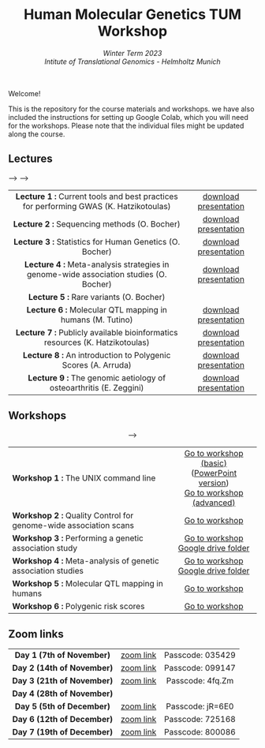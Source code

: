 <div align="center">
<h1>Human Molecular Genetics TUM Workshop</h1>
<i>Winter Term 2023 <br> Intitute of Translational Genomics - Helmholtz Munich </i>
</div>
<br>
<br>


Welcome! 

This is the repository for the course materials and workshops. we have also included the instructions for setting up Google Colab, which you will need for the workshops. Please note that the individual files might be updated along the course.

## Lectures
<table>
<tr>
<td align="center"><strong>Lecture 1 : </strong> Current tools and best practices for performing GWAS (K. Hatzikotoulas)</td>
<td align="center"><a href="https://github.com/hmgu-itg/HumanMolecularGenetics_TUM/blob/main/Lectures/Lecture1_QC.pdf">download presentation</a> </td>
</tr>
<tr>
<td align="center"><strong>Lecture 2 : </strong> Sequencing methods (O. Bocher)</td>
<td align="center"><a href="https://github.com/hmgu-itg/HumanMolecularGenetics_TUM/blob/main/Lectures/Lecture2_Sequencing_methods.pdf">download presentation</a> </td>-->
</tr>
<tr>
<td align="center"><strong>Lecture 3 : </strong> Statistics for Human Genetics (O. Bocher)</td>
<td align="center"><a href="https://github.com/hmgu-itg/HumanMolecularGenetics_TUM/blob/main/Lectures/Lecture3_Statistics.pdf">download presentation</a> </td>
</tr>
<tr>
<td align="center"><strong>Lecture 4 : </strong> Meta-analysis strategies in genome-wide association studies (O. Bocher)</td>
<td align="center"><a href="https://github.com/hmgu-itg/HumanMolecularGenetics_TUM/blob/main/Lectures/Lecture4_MetaAnalysis.pdf">download presentation</a> </td>
</tr>
<tr>
<td align="center"><strong>Lecture 5 : </strong> Rare variants (O. Bocher)</td>
<!--<td align="center"><a href="https://github.com/hmgu-itg/HumanMolecularGenetics_TUM/blob/main/Lectures/Lecture5_RareVariants.pdf">download presentation</a> </td>-->
</tr>
<tr>
<td align="center"><strong>Lecture 6 : </strong> Molecular QTL mapping in humans (M. Tutino)</td>
<td align="center"><a href="https://github.com/hmgu-itg/HumanMolecularGenetics_TUM/blob/main/Lectures/Lecture6_molecularQTL.pdf">download presentation</a> </td>-->
</tr>
<tr>
<td align="center"><strong>Lecture 7 : </strong> Publicly available bioinformatics resources (K. Hatzikotoulas)</td>
<td align="center"><a href="https://github.com/hmgu-itg/HumanMolecularGenetics_TUM/blob/main/Lectures/Lecture7_PublicResources.pdf">download presentation</a> </td>
</tr>
<tr>
<td align="center"><strong>Lecture 8 : </strong> An introduction to Polygenic Scores (A. Arruda)</td>
<td align="center"><a href="https://github.com/hmgu-itg/HumanMolecularGenetics_TUM/blob/main/Lectures/Lecture8_PGS.pdf">download presentation</a> </td>
</tr>
<tr>
<td align="center"><strong>Lecture 9 : </strong> The genomic aetiology of osteoarthritis (E. Zeggini)</td>
<td align="center"><a href="https://github.com/hmgu-itg/HumanMolecularGenetics_TUM/blob/main/Lectures/Lecture9_OA.pdf">download presentation</a> </td>
</tr>
</table>

## Workshops
<center>
<table align="center">
<tr>
<td><strong>Workshop 1 : </strong> The UNIX command line</td>
<td align="center"><a href="http://nbviewer.jupyter.org/github/hmgu-itg/HumanMolecularGenetics_TUM/blob/main/1a_Workshop_Basic_UNIX/1a_Workshop_Basic_UNIX.ipynb?flush_cache=true">Go to workshop (basic)</a> <br>
(<a href="https://github.com/wtsi-team144/VolosSummerSchool/raw/master/VSS_2023/1a_Workshop_Basic_UNIX/Workshop1_BasicUnix.pptx">PowerPoint version</a>) <br>
<a href="http://nbviewer.jupyter.org/github/hmgu-itg/HumanMolecularGenetics_TUM/blob/main/1b_Workshop_Advanced_UNIX/1b_Workshop_Advanced_UNIX.ipynb?flush_cache=true">Go to workshop (advanced)</a> 
</td>
</tr>
<tr>
<td><strong>Workshop 2 : </strong> Quality Control for genome-wide association scans</td>
<td align="center"><a href="http://nbviewer.jupyter.org/github/hmgu-itg/HumanMolecularGenetics_TUM/blob/main/2_Workshop_Quality_Control/2_Workshop_Quality_Control.ipynb?flush_cache=true">Go to workshop </a> <br>
</td>
</tr>
<tr>
<td><strong>Workshop 3 : </strong> Performing a genetic association study</td>
<td align="center"><a href="https://colab.research.google.com/github/hmgu-itg/HumanMolecularGenetics_TUM/blob/main/3_Workshop_Genetic_Association/3_Workshop_Genetic_Association.ipynb">Go to workshop</a> <br>
<a href="https://drive.google.com/drive/folders/1eJ4481Jz62V9c0tnbNkbXKE6GW4RX4Ll?usp=sharing">Google drive folder </a>
</td>
</tr>
<tr>
<td><strong>Workshop 4 : </strong> Meta-analysis of genetic association studies</td>
<td align="center"><a href="https://colab.research.google.com/github/hmgu-itg/HumanMolecularGenetics_TUM/blob/main/4_Workshop_Meta_Analysis/4_Workshop_Meta-analysis_21Nov23.ipynb">Go to workshop</a>  <br>
<a href="https://drive.google.com/drive/folders/1eJ4481Jz62V9c0tnbNkbXKE6GW4RX4Ll?usp=sharing">Google drive folder </a>
</td>
</tr>
<tr>
<td><strong>Workshop 5 : </strong> Molecular QTL mapping in humans </td>
<td align="center"><a href="https://colab.research.google.com/github/hmgu-itg/HumanMolecularGenetics_TUM/blob/main/5_Workshop_molQTL/5_Workshop_molQTL.ipynb">Go to workshop</a> </td>-->
</tr>
<tr>
<td><strong>Workshop 6 : </strong> Polygenic risk scores </td>
<td align="center"><a href="https://colab.research.google.com/github/hmgu-itg/HumanMolecularGenetics_TUM/blob/main/6_Workshop_Polygenic_Scores/6_Workshop_PGS.ipynb">Go to workshop</a> </td>
</tr>
</table>
</center>

## Zoom links
<table>
<tr>
<td align="center"><strong>Day 1 (7th of November)</td>
<td align="center"><a href="https://tum-conf.zoom-x.de/j/62986073612?pwd=aGRySGh2bFQ3bldPcUVmdTN4aitrdz09">zoom link </a> </td>
<td align="center">Passcode: 035429</td>
</tr>
<tr>
<td align="center"><strong>Day 2 (14th of November)</td>
<td align="center"><a href="https://tum-conf.zoom-x.de/j/62989508433?pwd=WC9LVmFjT0Y2NjBuZzR3NlJ5ZzRzQT09">zoom link </a> </td>
<td align="center">Passcode: 099147</td>
</tr>
<tr>
<td align="center"><strong>Day 3 (21th of November)</td>
<td align="center"><a href="https://zoom.us/j/93906676143?pwd=YkplVTNwNnNKK3M0REt6cEYwOFpmZz09">zoom link </a> </td>
<td align="center">Passcode: 4fq.Zm</td>
</tr>
<tr>
<td align="center"><strong>Day 4 (28th of November)</td>
<!--<td align="center"><a href="https://tum-conf.zoom-x.de/j/62986073612?pwd=aGRySGh2bFQ3bldPcUVmdTN4aitrdz09">zoom link </a> </td>
<td align="center">Passcode: 035429</td>-->
</tr>
<tr>
<td align="center"><strong>Day 5 (5th of December)</td>
<td align="center"><a href="https://zoom.us/j/97343345277?pwd=SXVoY3hOcXA1VlRUK3BCZmgxaHJuUT09">zoom link </a> </td>
<td align="center">Passcode: jR=6E0</td>
</tr>
<tr>
<td align="center"><strong>Day 6 (12th of December)</td>
<td align="center"><a href="https://tum-conf.zoom-x.de/j/61547045481?pwd=RTQrT0tnMVpnN2k2dVcxeDRXSi9Ndz09">zoom link </a> </td>
<td align="center">Passcode: 725168</td>
</tr>
<tr>
<td align="center"><strong>Day 7 (19th of December)</td>
<td align="center"><a href="https://tum-conf.zoom-x.de/j/69250466642?pwd=eno1dnJUWkNNSGI1Z0FHcFhlTHZkdz09">zoom link </a> </td>
<td align="center">Passcode: 800086</td>
</tr>
</table>


